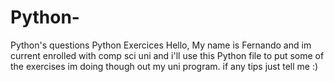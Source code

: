 # Python-
Python's questions
 Python Exercices 
Hello, My name is Fernando and im current enrolled with comp sci uni and i'll use this Python file to put some of the exercises im doing though out my uni program.
if any tips just tell me :)

